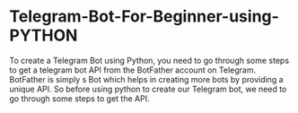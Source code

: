 # Telegram-Bot-For-Beginner-using-PYTHON
To create a Telegram Bot using Python, you need to go through some steps to get a telegram bot API from the BotFather account on Telegram. BotFather is simply s Bot which helps in creating more bots by providing a unique API. So before using python to create our Telegram bot, we need to go through some steps to get the API.
